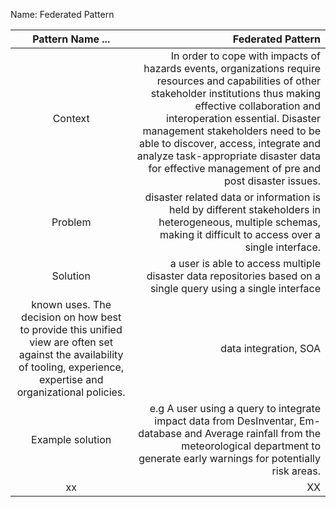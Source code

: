 Name: Federated Pattern


Pattern Name ... | Federated Pattern
:------:|-------------------:
Context|In order to cope with impacts of hazards events, organizations require resources and capabilities of other stakeholder institutions thus making effective collaboration and interoperation essential. Disaster management stakeholders  need to be able to discover, access, integrate and analyze task-appropriate disaster data for effective management of pre and post disaster issues.  
Problem  | disaster related data or information is held by different stakeholders in heterogeneous, multiple schemas, making it difficult to access over a single interface.
Solution | a user is able to access multiple disaster data repositories based on a single query using a single interface
known uses. The decision on how best to provide this unified view are often set against the availability of tooling, experience, expertise and  organizational policies. | data integration, SOA 
Example solution | e.g A user using a query to integrate impact data from  DesInventar, Em-database and Average rainfall from the meteorological department to generate early warnings for potentially risk areas. 
xx  | XX

